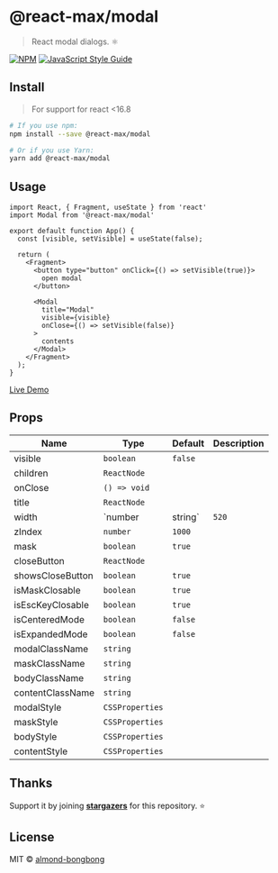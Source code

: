 # @react-max/modal

> React modal dialogs. ⚛️

[![NPM](https://img.shields.io/npm/v/@react-max/modal.svg)](https://www.npmjs.com/package/@react-max/modal) [![JavaScript Style Guide](https://img.shields.io/badge/code_style-standard-brightgreen.svg)](https://standardjs.com)

## Install
> For support for react <16.8
```bash
# If you use npm:
npm install --save @react-max/modal

# Or if you use Yarn:
yarn add @react-max/modal
```


## Usage

```tsx
import React, { Fragment, useState } from 'react'
import Modal from '@react-max/modal'

export default function App() {
  const [visible, setVisible] = useState(false);

  return (
    <Fragment>
      <button type="button" onClick={() => setVisible(true)}>
        open modal
      </button>

      <Modal
        title="Modal"
        visible={visible}
        onClose={() => setVisible(false)}
      >
        contents
      </Modal>
    </Fragment>
  );
}
```

[Live Demo](https://almond-bongbong.github.io/-react-max-modal/)

## Props

| Name         | Type    | Default | Description |
| ------------ | ------- | ------- | ----------- |
| visible | `boolean` | `false` | |
| children | `ReactNode` | | |
| onClose | `() => void` | | |
| title | `ReactNode` | | |
| width | `number | string` | `520` | |
| zIndex | `number` | `1000` | |
| mask | `boolean` | `true` | |
| closeButton | `ReactNode` | | |
| showsCloseButton | `boolean` | `true` | |
| isMaskClosable | `boolean` | `true` | |
| isEscKeyClosable | `boolean` | `true` | |
| isCenteredMode | `boolean` | `false` | |
| isExpandedMode | `boolean` | `false` | |
| modalClassName | `string` | | |
| maskClassName | `string` | | |
| bodyClassName | `string` | | |
| contentClassName | `string` | | |
| modalStyle | `CSSProperties` | | |
| maskStyle | `CSSProperties` | | |
| bodyStyle | `CSSProperties` | | |
| contentStyle | `CSSProperties` | | |

## Thanks
Support it by joining __[stargazers](https://github.com/almond-bongbong/-react-max-modal/stargazers)__ for this repository. :star:


## License
MIT © [almond-bongbong](https://github.com/almond-bongbong)
